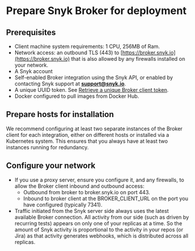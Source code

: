 # Prepare Snyk Broker for deployment

## Prerequisites

* Client machine system requirements: 1 CPU, 256MB of Ram.
* Network access: an outbound TLS (443) to [https://broker.snyk.io](https://broker.snyk.io) that is also allowed by any firewalls installed on your network.
* A Snyk account
* Self-enabled Broker integration using the Snyk API, or enabled by contacting Snyk support at **support@snyk.io**.
* A unique UUID token. See [Retrieve a unique Broker client token](https://docs.snyk.io/integrations/snyk-broker/retrieve-a-unique-broker-client-token).
* Docker configured to pull images from Docker Hub.

## Prepare hosts for installation

We recommend configuring at least two separate instances of the Broker client for each integration, either on different hosts or installed via a Kubernetes system. This ensures that you always have at least two instances running for redundancy.

## Configure your network

* If you use a proxy server, ensure you configure it, and any firewalls, to allow the Broker client inbound and outbound access:
  * Outbound from broker to broker.snyk.io on port 443.
  * Inbound to broker client at the BROKER\_CLIENT\_URL on the port you have configured (typically 7341).
* Traffic initiated from the Snyk server side always uses the latest available Broker connection. All activity from our side (such as driven by recurring tests) appears on only one of your replicas at a time. So the amount of Snyk activity is proportional to the activity in your repos (or Jira) as that activity generates webhooks, which is distributed across all replicas.
